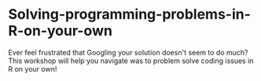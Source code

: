 # Solving-programming-problems-in-R-on-your-own
Ever feel frustrated that Googling your solution doesn't seem to do much? This workshop will help you navigate was to problem solve coding issues in R on your own!
